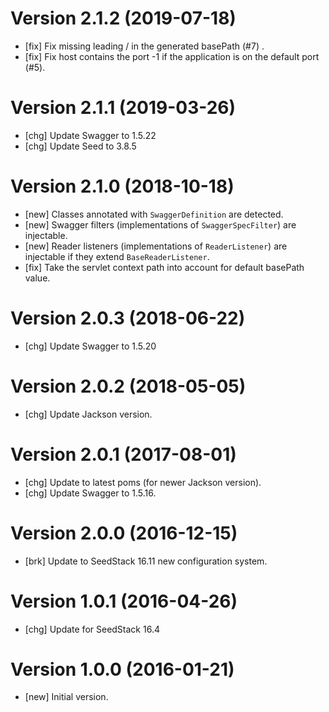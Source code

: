 # Version 2.1.2 (2019-07-18)

* [fix] Fix missing leading / in the generated basePath (#7) .
* [fix] Fix host contains the port -1 if the application is on the default port (#5). 

# Version 2.1.1 (2019-03-26)

* [chg] Update Swagger to 1.5.22
* [chg] Update Seed to 3.8.5

# Version 2.1.0 (2018-10-18)

* [new] Classes annotated with `SwaggerDefinition` are detected.
* [new] Swagger filters (implementations of `SwaggerSpecFilter`) are injectable.  
* [new] Reader listeners (implementations of `ReaderListener`) are injectable if they extend `BaseReaderListener`.
* [fix] Take the servlet context path into account for default basePath value.

# Version 2.0.3 (2018-06-22)

* [chg] Update Swagger to 1.5.20

# Version 2.0.2 (2018-05-05)

* [chg] Update Jackson version.

# Version 2.0.1 (2017-08-01)

* [chg] Update to latest poms (for newer Jackson version).
* [chg] Update Swagger to 1.5.16.

# Version 2.0.0 (2016-12-15)

* [brk] Update to SeedStack 16.11 new configuration system.

# Version 1.0.1 (2016-04-26)

* [chg] Update for SeedStack 16.4

# Version 1.0.0 (2016-01-21)

* [new] Initial version.

